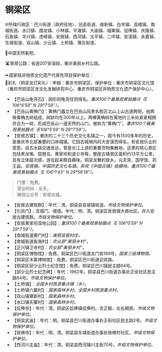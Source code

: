 # 铜梁区  
🌐所辖行政区：巴川街道（政府驻地）、旧县街道、维新镇、白羊镇、高楼镇、南城街道、水口镇、围龙镇、小林镇、平滩镇、大庙镇、福果镇、侣俸镇、庆隆镇、石鱼镇、华兴镇、虎峰镇、安居镇、西河镇、太平镇、二坪镇、安溪镇、永嘉镇、东城街道、双山镇、少云镇、土桥镇、蒲吕街道。  

🚩中国天然氧吧。  

🛣️景观公路：省道207安溪段，重庆美丽乡村公路。  

⏩国家级非物质文化遗产代表性项目保护单位：  
🔸彩扎（铜梁龙灯彩扎）：申报：重庆市铜梁区，保护单位：重庆市铜梁区文化馆（重庆市铜梁区龙文化发展研究中心、重庆市铜梁区非物质文化遗产保护中心）。  

* 【巴岳山龟背石】：因形同龟背纹而得名。*重庆100个最美观景拍摄点（E 106°4′59″ N 29°7′59″）。*  
* 【巴岳山黄桷门】：黄桷门矗立在巴岳山风景名胜区北山上山古道两侧，由两株黄桷古树组成，树龄均在300年以上。两棵黄桷树在离地约三米处紧紧相拥并合为一树，形成巴岳山一道天然的山门，被称为“黄桷门”。*重庆100个最美观景拍摄点（E106°5′59″ N 29°7′59″）。*  
* 【安居古镇】：重庆的二十三个历史文化名镇之一，距今有1500多年的历史，是重庆市北部重要的口岸城镇。它因古城境内的大安溪而得名，有安居乐业的意思，自古水路交通发达，曾是长江上游的重要货物集散地。这里的核心景区包括黑龙嘴、琵琶岛、黄家坝和波仑寺等，整座古镇景区面积约13平方公里，具有立体层次感，游览起来颇具趣味。铜梁龙舞的故乡。元天宫、国学馆、药王庙。*安居镇，中国历史文化名镇。央视《中国古镇》拍摄地。重庆100个最美观景拍摄点（E 106°1′43″ N 29°59′18″）。*  
> 门票：免费。  
> 营业时间：全天。  
> 微信公众号：安居古城。  
* 【安居古建筑群】：年代：清。铜梁县安居镇街道。*市级文物保护单位。*  
* 【引凤门】：含城门、城墙。年代：明、清。铜梁区安居镇大南社区。并入安居古建筑群。*市级文物保护单位。*  
* 【安居黄家坝湿地公园】：*重庆100个最美观景拍摄点（E 106°0′59″ N 29°7′59″）。*  
* 【南城街道黄门村】：*美丽宜居村庄。*  
* 【南城街道鱼溅村】：*农业部“美丽乡村”。*  
* 【正兴镇卫寺村】：*农业部“美丽乡村”。*  
* 【铜梁区博物馆】：免费。铜梁区巴川街道龙门街169号。*国家三级博物馆。*  
* 【铜梁区木匾博物馆】：免费。铜梁区巴川街道迎宾路。  
* 【铜梁区邱少云烈士纪念馆】：免费。铜梁区巴川镇民主路64号。  
* 【邱少云烈士纪念碑】：年代：1962年。铜梁县巴川街道办事处正街社区民主路64号。*市级文物保护单位。*  
* 【土桥镇】：*全国乡村旅游重点镇（乡）。*  
* 【土桥镇六赢村】：*国家森林乡村。全国乡村旅游重点村。*  
* 【双山镇建新村】：*国家森林乡村。*  
* 【水口镇天寨村】：*国家森林乡村。*  
* 【侣俸寺】：年代：清。铜梁区侣俸镇侣俸村。含正殿、左右厢房。*市级文物保护单位。*  
* 【铜梁武庙】：年代：明。铜梁县巴川街道办事处正街社区民主路2号。*市级文物保护单位。*  
* 【铁佛寺】：年代：明、清。铜梁县东城街道办事处铁佛村社区。*市级文物保护单位。*  
* 【西河川主庙】：年代：清。铜梁县西河镇川主街70号。*市级文物保护单位。*  